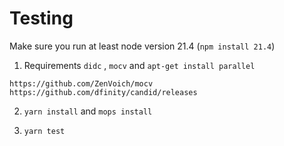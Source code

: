 # Testing

Make sure you run at least node version 21.4 (`npm install 21.4`)

1) Requirements `didc` , `mocv` and `apt-get install parallel`
```
https://github.com/ZenVoich/mocv
https://github.com/dfinity/candid/releases
```

2) `yarn install` and `mops install`

3) `yarn test`